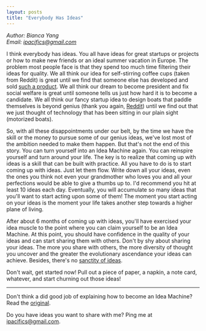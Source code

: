 ```yaml
---
layout: posts
title: "Everybody Has Ideas"
---
```

*Author: Bianca Yang*<br>
*Email: <a href="mailto:ipacifics@gmail.com?subject=Hello from the XDRT Blog">ipacifics@gmail.com</a>*<br>

I think everybody has ideas. You all have ideas for great startups or projects
or how to make new friends or an ideal summer vacation in Europe. The problem
most people face is that they spend too much time filtering their ideas
for quality. We all think our idea for self-stirring coffee cups (taken from
Reddit) is great until we find that someone else has developed and sold
[such a product](https://www.amazon.com/Kurukurunabe-Self-stirring-Pot-Only-Japan/dp/B00AGIRUKY). We all think our dream to become president and fix social
welfare is great until someone tells us just how hard it is to become a
candidate. We all think our fancy startup idea to design boats that paddle
themselves is beyond genius (thank you again, [Reddit](https://www.reddit.com/r/AskReddit/comments/239gug/what_genius_ideas_have_you_had_which_turned_out/))
until we find out that we just thought of technology that has been sitting in
our plain sight (motorized boats).

So, with all these disappointments under our belt, by the time we have the
skill or the money to pursue some of our genius ideas, we've lost most of the
ambition needed to make them happen. But that's not the end of this story.
You can turn yourself into an Idea Machine again. You can reinspire yourself
and turn around your life. The key is to realize that coming up with ideas
is a skill that can be built with practice. All you have to do is to start
coming up with ideas. Just let them flow. Write down all your ideas, even the
ones you think not even your grandmother who loves you and all your
perfections would be able to give a thumbs up to. I'd recommend you hit at
least 10 ideas each day. Eventually, you will accumulate so many ideas that
you'll want to start acting upon some of them! The moment you start acting on
your ideas is the moment your life takes another step towards a higher plane
of living.

After about 6 months of coming up with ideas, you'll have exercised your
idea muscle to the point where you can claim yourself to be an Idea Machine.
At this point, you should have confidence in the quality of your ideas and
can start sharing them with others. Don't by shy about sharing your ideas.
The more you share with others, the more diversity of thought you uncover and
the greater the evolutionary ascendance your ideas can achieve. Besides,
there's no [sanctity of ideas](sanctity-ideas.html).

Don't wait, get started now! Pull out a piece of paper, a napkin, a note card,
whatever, and start churning out those ideas!

___
Don't think a did good job of explaining how to become an Idea Machine? Read
the [original](https://jamesaltucher.com/2014/05/the-ultimate-guide-for-becoming-an-idea-machine/).

Do you have ideas you want to share with me? Ping me at <a href="mailto:ipacifics@gmail.com?subject=I'd Like to Share Ideas with You (XDRT Blog)">ipacifics@gmail.com</a>.
